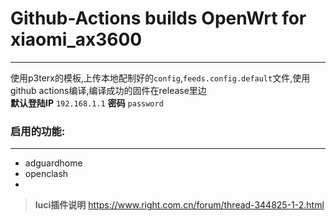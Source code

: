 # Github-Actions builds OpenWrt for xiaomi_ax3600
---
使用p3terx的模板,上传本地配制好的`config`,`feeds.config.default`文件,使用github actions编译,编译成功的固件在release里边
<br>**默认登陆IP** `192.168.1.1` **密码** `password`
### 启用的功能:
---
- adguardhome
- openclash
- 
>**luci插件说明**
>https://www.right.com.cn/forum/thread-344825-1-2.html
